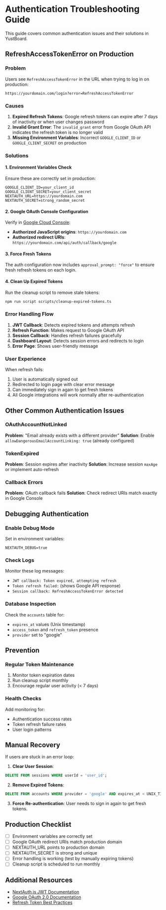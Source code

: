 # Authentication Troubleshooting Guide

This guide covers common authentication issues and their solutions in YustBoard.

## RefreshAccessTokenError on Production

### Problem
Users see `RefreshAccessTokenError` in the URL when trying to log in on production:
```
https://yourdomain.com/login?error=RefreshAccessTokenError
```

### Causes
1. **Expired Refresh Tokens**: Google refresh tokens can expire after 7 days of inactivity or when user changes password
2. **Invalid Grant Error**: The `invalid_grant` error from Google OAuth API indicates the refresh token is no longer valid
3. **Missing Environment Variables**: Incorrect `GOOGLE_CLIENT_ID` or `GOOGLE_CLIENT_SECRET` on production

### Solutions

#### 1. Environment Variables Check
Ensure these are correctly set in production:
```env
GOOGLE_CLIENT_ID=your_client_id
GOOGLE_CLIENT_SECRET=your_client_secret
NEXTAUTH_URL=https://yourdomain.com
NEXTAUTH_SECRET=strong_random_secret
```

#### 2. Google OAuth Console Configuration
Verify in [Google Cloud Console](https://console.cloud.google.com/):
- **Authorized JavaScript origins**: `https://yourdomain.com`
- **Authorized redirect URIs**: `https://yourdomain.com/api/auth/callback/google`

#### 3. Force Fresh Tokens
The auth configuration now includes `approval_prompt: "force"` to ensure fresh refresh tokens on each login.

#### 4. Clean Up Expired Tokens
Run the cleanup script to remove stale tokens:
```bash
npm run script scripts/cleanup-expired-tokens.ts
```

### Error Handling Flow

1. **JWT Callback**: Detects expired tokens and attempts refresh
2. **Refresh Function**: Makes request to Google OAuth API
3. **Session Callback**: Handles refresh failures gracefully
4. **Dashboard Layout**: Detects session errors and redirects to login
5. **Error Page**: Shows user-friendly message

### User Experience

When refresh fails:
1. User is automatically signed out
2. Redirected to login page with clear error message
3. Can immediately sign in again to get fresh tokens
4. All Google integrations will work normally after re-authentication

## Other Common Authentication Issues

### OAuthAccountNotLinked
**Problem**: "Email already exists with a different provider"
**Solution**: Enable `allowDangerousEmailAccountLinking: true` (already configured)

### TokenExpired
**Problem**: Session expires after inactivity
**Solution**: Increase session `maxAge` or implement auto-refresh

### Callback Errors
**Problem**: OAuth callback fails
**Solution**: Check redirect URIs match exactly in Google Console

## Debugging Authentication

### Enable Debug Mode
Set in environment variables:
```env
NEXTAUTH_DEBUG=true
```

### Check Logs
Monitor these log messages:
- `JWT callback: Token expired, attempting refresh`
- `Token refresh failed:` (shows Google API response)
- `Session callback: RefreshAccessTokenError detected`

### Database Inspection
Check the `accounts` table for:
- `expires_at` values (Unix timestamp)
- `access_token` and `refresh_token` presence
- `provider` set to "google"

## Prevention

### Regular Token Maintenance
1. Monitor token expiration dates
2. Run cleanup script monthly
3. Encourage regular user activity (< 7 days)

### Health Checks
Add monitoring for:
- Authentication success rates
- Token refresh failure rates
- User login patterns

## Manual Recovery

If users are stuck in an error loop:

1. **Clear User Session**:
```sql
DELETE FROM sessions WHERE userId = 'user_id';
```

2. **Remove Expired Tokens**:
```sql
DELETE FROM accounts WHERE provider = 'google' AND expires_at < UNIX_TIMESTAMP();
```

3. **Force Re-authentication**:
User needs to sign in again to get fresh tokens.

## Production Checklist

- [ ] Environment variables are correctly set
- [ ] Google OAuth redirect URIs match production domain
- [ ] NEXTAUTH_URL points to production domain
- [ ] NEXTAUTH_SECRET is strong and unique
- [ ] Error handling is working (test by manually expiring tokens)
- [ ] Cleanup script is scheduled to run monthly

## Additional Resources

- [NextAuth.js JWT Documentation](https://next-auth.js.org/configuration/callbacks#jwt-callback)
- [Google OAuth 2.0 Documentation](https://developers.google.com/identity/protocols/oauth2)
- [Refresh Token Best Practices](https://auth0.com/blog/refresh-tokens-what-are-they-and-when-to-use-them/)